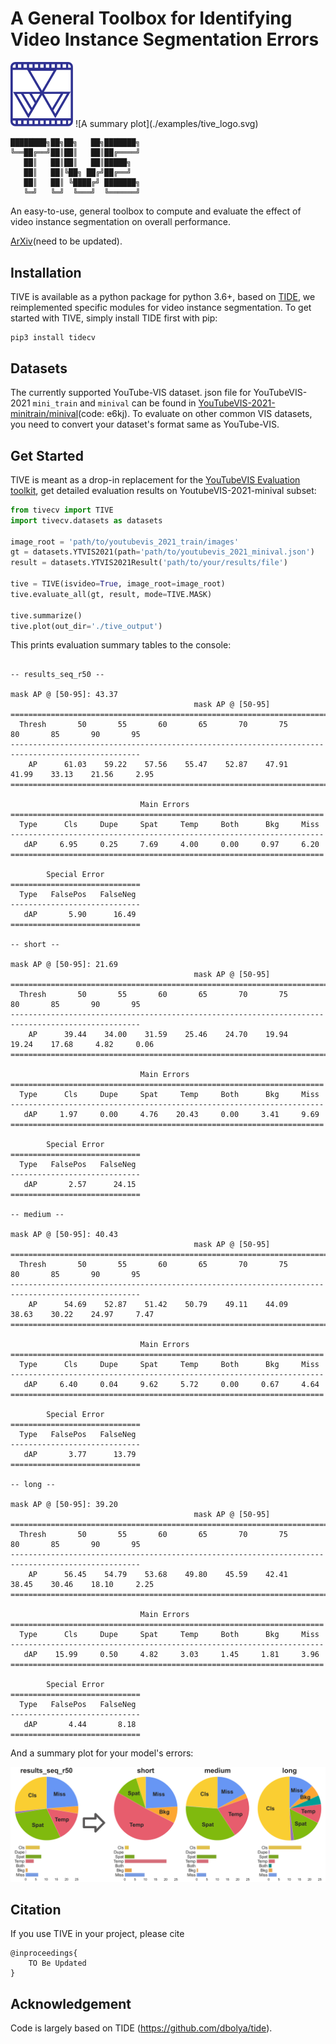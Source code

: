 # A General **T**oolbox for **I**dentifying **V**ideo Instance Segmentation **E**rrors

<img src="./examples/tive_logo.svg" width="100px">
![A summary plot](./examples/tive_logo.svg)


```
████████╗██╗██╗   ██╗███████╗
╚══██╔══╝██║██║   ██║██╔════╝
   ██║   ██║██║   ██║█████╗
   ██║   ██║╚██╗ ██╔╝██╔══╝
   ██║   ██║ ╚████╔╝ ███████╗
   ╚═╝   ╚═╝  ╚═══╝  ╚══════╝
```

An easy-to-use, general toolbox to compute and evaluate the effect of video instance segmentation on overall performance. 

[ArXiv](https://arxiv.org/abs/tive)(need to be updated).

## Installation

TIVE is available as a python package for python 3.6+, based on [TIDE](https://github.com/dbolya/tide), we reimplemented specific modules for video instance segmentation. To get started with TIVE, simply install TIDE first with pip:

```shell
pip3 install tidecv
```


## Datasets

The currently supported YouTube-VIS dataset. json file for YouTubeVIS-2021 `mini_train` and `minival` can be found in [YouTubeVIS-2021-minitrain/minival](https://pan.baidu.com/s/1EFgzjxRTLa4c13izEVkFNQ?pwd=e6kj)(code: e6kj). To evaluate on other common VIS datasets, you need to convert your dataset's format same as YouTube-VIS.


## Get Started

TIVE is meant as a drop-in replacement for the [YouTubeVIS Evaluation toolkit]([https://github.com/youtubevos/cocoapi]), get detailed evaluation results on YoutubeVIS-2021-minival subset:

```python
from tivecv import TIVE
import tivecv.datasets as datasets

image_root = 'path/to/youtubevis_2021_train/images'
gt = datasets.YTVIS2021(path='path/to/youtubevis_2021_minival.json')
result = datasets.YTVIS2021Result('path/to/your/results/file')

tive = TIVE(isvideo=True, image_root=image_root)
tive.evaluate_all(gt, result, mode=TIVE.MASK)

tive.summarize()
tive.plot(out_dir='./tive_output')
```

This prints evaluation summary tables to the console:
```

-- results_seq_r50 --

mask AP @ [50-95]: 43.37
                                         mask AP @ [50-95]
===================================================================================================
  Thresh       50       55       60       65       70       75       80       85       90       95  
---------------------------------------------------------------------------------------------------
    AP      61.03    59.22    57.56    55.47    52.87    47.91    41.99    33.13    21.56     2.95  
===================================================================================================

                             Main Errors
======================================================================
  Type      Cls     Dupe     Spat     Temp     Both      Bkg     Miss  
----------------------------------------------------------------------
   dAP     6.95     0.25     7.69     4.00     0.00     0.97     6.20  
======================================================================

        Special Error
=============================
  Type   FalsePos   FalseNeg  
-----------------------------
   dAP       5.90      16.49  
=============================

-- short --

mask AP @ [50-95]: 21.69
                                         mask AP @ [50-95]
===================================================================================================
  Thresh       50       55       60       65       70       75       80       85       90       95  
---------------------------------------------------------------------------------------------------
    AP      39.44    34.00    31.59    25.46    24.70    19.94    19.24    17.68     4.82     0.06  
===================================================================================================

                             Main Errors
======================================================================
  Type      Cls     Dupe     Spat     Temp     Both      Bkg     Miss  
----------------------------------------------------------------------
   dAP     1.97     0.00     4.76    20.43     0.00     3.41     9.69  
======================================================================

        Special Error
=============================
  Type   FalsePos   FalseNeg  
-----------------------------
   dAP       2.57      24.15  
=============================

-- medium --

mask AP @ [50-95]: 40.43
                                         mask AP @ [50-95]
===================================================================================================
  Thresh       50       55       60       65       70       75       80       85       90       95  
---------------------------------------------------------------------------------------------------
    AP      54.69    52.87    51.42    50.79    49.11    44.09    38.63    30.22    24.97     7.47  
===================================================================================================

                             Main Errors
======================================================================
  Type      Cls     Dupe     Spat     Temp     Both      Bkg     Miss  
----------------------------------------------------------------------
   dAP     6.40     0.04     9.62     5.72     0.00     0.67     4.64  
======================================================================

        Special Error
=============================
  Type   FalsePos   FalseNeg  
-----------------------------
   dAP       3.77      13.79  
=============================

-- long --

mask AP @ [50-95]: 39.20
                                         mask AP @ [50-95]
===================================================================================================
  Thresh       50       55       60       65       70       75       80       85       90       95  
---------------------------------------------------------------------------------------------------
    AP      56.45    54.79    53.68    49.80    45.59    42.41    38.45    30.46    18.10     2.25  
===================================================================================================

                             Main Errors
======================================================================
  Type      Cls     Dupe     Spat     Temp     Both      Bkg     Miss  
----------------------------------------------------------------------
   dAP    15.99     0.50     4.82     3.03     1.45     1.81     3.96  
======================================================================

        Special Error
=============================
  Type   FalsePos   FalseNeg  
-----------------------------
   dAP       4.44       8.18  
=============================

```

And a summary plot for your model's errors:

![A summary plot](./examples/results_sequence_mask_summary.png)


## Citation

If you use TIVE in your project, please cite
```
@inproceedings{
    TO Be Updated
}
```


## Acknowledgement

Code is largely based on TIDE (https://github.com/dbolya/tide).
